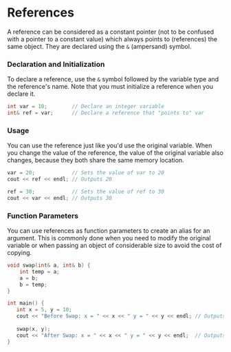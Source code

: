 # References
A reference can be considered as a constant pointer (not to be confused with a pointer to a constant value) which always points to (references) the same object. They are declared using the `&` (ampersand) symbol.

### Declaration and Initialization
To declare a reference, use the `&` symbol followed by the variable type and the reference's name. Note that you must initialize a reference when you declare it.

```cpp
int var = 10;        // Declare an integer variable
int& ref = var;      // Declare a reference that "points to" var
```

### Usage
You can use the reference just like you'd use the original variable. When you change the value of the reference, the value of the original variable also changes, because they both share the same memory location.

```cpp
var = 20;            // Sets the value of var to 20
cout << ref << endl; // Outputs 20

ref = 30;            // Sets the value of ref to 30
cout << var << endl; // Outputs 30
```

### Function Parameters
You can use references as function parameters to create an alias for an argument. This is commonly done when you need to modify the original variable or when passing an object of considerable size to avoid the cost of copying.
```cpp
void swap(int& a, int& b) {
    int temp = a;
    a = b;
    b = temp;
}

int main() {
   int x = 5, y = 10;
   cout << "Before Swap: x = " << x << " y = " << y << endl; // Outputs 5 10
   
   swap(x, y);
   cout << "After Swap: x = " << x << " y = " << y << endl;  // Outputs 10 5
}
```